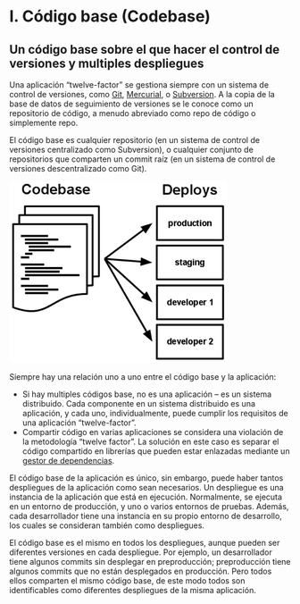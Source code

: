 # I. Código base (Codebase)

## Un código base sobre el que hacer el control de versiones y multiples despliegues

Una aplicación “twelve-factor” se gestiona siempre con un sistema de control de versiones, como [Git](http://git-scm.com/), [Mercurial](https://www.mercurial-scm.org/), o [Subversion](http://subversion.apache.org/). A la copia de la base de datos de seguimiento de versiones se le conoce como un repositorio de código, a menudo abreviado como repo de código o simplemente repo.

El código base es cualquier repositorio (en un sistema de control de versiones centralizado como Subversion), o cualquier conjunto de repositorios que comparten un commit raíz (en un sistema de control de versiones descentralizado como Git).

![El código base se usa en muchos despliegues](images/codebase-deploys.png)

Siempre hay una relación uno a uno entre el código base y la aplicación:

- Si hay multiples códigos base, no es una aplicación – es un sistema distribuido. Cada componente en un sistema distribuido es una aplicación, y cada uno, individualmente, puede cumplir los requisitos de una aplicación “twelve-factor”.
- Compartir código en varias aplicaciones se considera una violación de la metodología “twelve factor”. La solución en este caso es separar el código compartido en librerías que pueden estar enlazadas mediante un [gestor de dependencias](https://12factor.net/es/dependencies).

El código base de la aplicación es único, sin embargo, puede haber tantos despliegues de la aplicación como sean necesarios. Un despliegue es una instancia de la aplicación que está en ejecución. Normalmente, se ejecuta en un entorno de producción, y uno o varios entornos de pruebas. Además, cada desarrollador tiene una instancia en su propio entorno de desarrollo, los cuales se consideran también como despliegues.

El código base es el mismo en todos los despliegues, aunque pueden ser diferentes versiones en cada despliegue. Por ejemplo, un desarrollador tiene algunos commits sin desplegar en preproducción; preproducción tiene algunos commits que no están desplegados en producción. Pero todos ellos comparten el mismo código base, de este modo todos son identificables como diferentes despliegues de la misma aplicación.